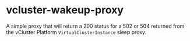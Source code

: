 # vcluster-wakeup-proxy
A simple proxy that will return a 200 status for a 502 or 504 returned from the vCluster Platform `VirtualClusterInstance` sleep proxy.
